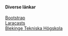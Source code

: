 #### Diverse länkar  

[Bootstrap](https://getbootstrap.com/)  
[Laracasts](https://laracasts.com/)  
[Blekinge Tekniska Högskola](https://www.bth.se)